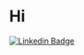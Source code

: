 # Hi

[![Linkedin Badge](https://img.shields.io/badge/-LinkedIn-blue?style=flat-square&logo=Linkedin&logoColor=white&link=https://www.linkedin.com/in/matheus-castro-1b8961190/)](https://www.linkedin.com/in/matheus-castro-1b8961190/)


